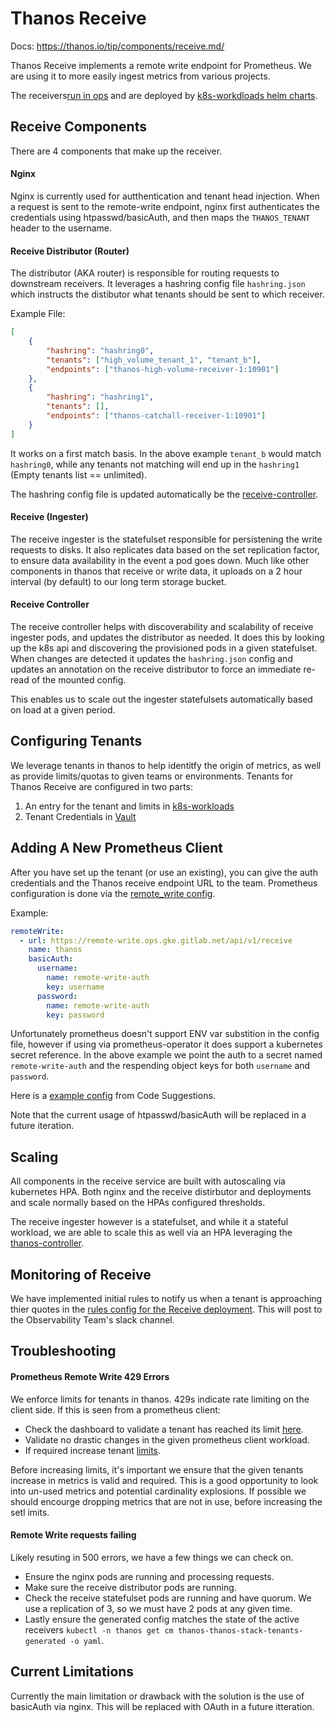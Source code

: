 # Thanos Receive

Docs: <https://thanos.io/tip/components/receive.md/>

Thanos Receive implements a remote write endpoint for Prometheus.  We are using it to more easily ingest metrics from various projects.

The receivers[run in ops](https://gitlab.com/gitlab-com/gl-infra/readiness/-/blob/master/thanos/overview.md) and are deployed by
[k8s-workdloads helm charts](https://gitlab.com/gitlab-com/gl-infra/k8s-workloads/gitlab-helmfiles/-/tree/master/releases/thanos/receivers).

## Receive Components

There are 4 components that make up the receiver.

#### Nginx

Nginx is currently used for autthentication and tenant head injection.
When a request is sent to the remote-write endpoint, nginx first authenticates the credentials using htpasswd/basicAuth, and then maps the `THANOS_TENANT` header to the username.

#### Receive Distributor (Router)

The distributor (AKA router) is responsible for routing requests to downstream receivers.
It leverages a hashring config file `hashring.json` which instructs the distibutor what tenants should be sent to which receiver.

Example File:

```json
[
    {
        "hashring": "hashring0",
        "tenants": ["high_volume_tenant_1", "tenant_b"],
        "endpoints": ["thanos-high-volume-receiver-1:10901"]
    },
    {
        "hashring": "hashring1",
        "tenants": [],
        "endpoints": ["thanos-catchall-receiver-1:10901"]
    }
]
```

It works on a first match basis. In the above example `tenant_b` would match `hashring0`, while any tenants not matching will end up in the `hashring1` (Empty tenants list == unlimited).

The hashring config file is updated automatically be the [receive-controller](#receive-controller).

#### Receive (Ingester)

The receive ingester is the statefulset responsible for persistening the write requests to disks.
It also replicates data based on the set replication factor, to ensure data availability in the event a pod goes down.
Much like other components in thanos that receive or write data, it uploads on a 2 hour interval (by default) to our long term storage bucket.

#### Receive Controller

The receive controller helps with discoverability and scalability of receive ingester pods, and updates the distributor as needed.
It does this by looking up the k8s api and discovering the provisioned pods in a given statefulset.
When changes are detected it updates the `hashring.json` config and updates an annotation on the receive distributor to force an immediate re-read of the mounted config.

This enables us to scale out the ingester statefulsets automatically based on load at a given period.

## Configuring Tenants

We leverage tenants in thanos to help identitfy the origin of metrics, as well as provide limits/quotas to given teams or environments.
Tenants for Thanos Receive are configured in two parts:

1. An entry for the tenant and limits in [k8s-workloads](https://gitlab.com/gitlab-com/gl-infra/k8s-workloads/gitlab-helmfiles/-/blob/master/releases/thanos/ops.yaml.gotmpl#L22)
2. Tenant Credentials in [Vault](https://vault.gitlab.net/ui/vault/secrets/k8s/show/env/ops/ns/thanos/htpasswd)

## Adding A New Prometheus Client

After you have set up the tenant (or use an existing), you can give the auth credentials and the Thanos receive endpoint URL to the team.
Prometheus configuration is done via the [remote_write config](https://prometheus.io/docs/prometheus/latest/configuration/configuration/#remote_write).

Example:

```yaml
remoteWrite:
  - url: https://remote-write.ops.gke.gitlab.net/api/v1/receive
    name: thanos
    basicAuth:
      username:
        name: remote-write-auth
        key: username
      password:
        name: remote-write-auth
        key: password
```

Unfortunately prometheus doesn't support ENV var substition in the config file, however if using via prometheus-operator it does support a kubernetes secret reference.
In the above example we point the auth to a secret named `remote-write-auth` and the respending object keys for both `username` and `password`.

Here is a [example config](https://gitlab.com/gitlab-org/modelops/applied-ml/code-suggestions/ai-assist/-/blob/main/manifests/prometheus/values-ai-assist.yaml)
from Code Suggestions.

Note that the current usage of htpasswd/basicAuth will be replaced in a future iteration.

## Scaling

All components in the receive service are built with autoscaling via kubernetes HPA.
Both nginx and the receive distirbutor and deployments and scale normally based on the HPAs configured thresholds.

The receive ingester however is a statefulset, and while it a stateful workload, we are able to scale this as well via an HPA leveraging the [thanos-controller](#receive-controller).

## Monitoring of Receive

We have implemented initial rules to notify us when a tenant is approaching thier quotes in the
[rules config for the Receive deployment](https://gitlab.com/gitlab-com/gl-infra/k8s-workloads/gitlab-helmfiles/-/blob/master/releases/thanos/ops.yaml.gotmpl#L331).  This will post to the Observability Team's slack channel.

## Troubleshooting

#### Prometheus Remote Write 429 Errors

We enforce limits for tenants in thanos. 429s indicate rate limiting on the client side.
If this is seen from a prometheus client:

- Check the dashboard to validate a tenant has reached its limit [here](https://dashboards.gitlab.net/d/916a852b00ccc5ed81056644718fa4fb/thanos-thanos-receive?orgId=1&refresh=5m).
- Validate no drastic changes in the given prometheus client workload.
- If required increase tenant [limits](https://gitlab.com/gitlab-com/gl-infra/k8s-workloads/gitlab-helmfiles/-/blob/master/releases/thanos/ops.yaml.gotmpl#L22).

Before increasing limits, it's important we ensure that the given tenants increase in metrics is valid and required.
This is a good opportunity to look into un-used metrics and potential cardinality explosions.
If possible we should encourge dropping metrics that are not in use, before increasing the setl imits.

#### Remote Write requests failing

Likely resuting in 500 errors, we have a few things we can check on.

- Ensure the nginx pods are running and processing requests.
- Make sure the receive distributor pods are running.
- Check the receive statefulset pods are running and have quorum. We use a replication of 3, so we must have 2 pods at any given time.
- Lastly ensure the generated config matches the state of the active receivers `kubectl -n thanos get cm thanos-thanos-stack-tenants-generated -o yaml`.

## Current Limitations

Currently the main limitation or drawback with the solution is the use of basicAuth via nginx.
This will be replaced with OAuth in a future itteration.
